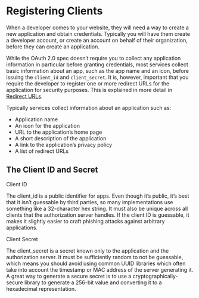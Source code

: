 # Registering Clients

When a developer comes to your website, they will need a way to create a new application and obtain credentials. Typically you will have them create a developer account, or create an account on behalf of their organization, before they can create an application.

While the OAuth 2.0 spec doesn’t require you to collect any application information in particular before granting credentials, most services collect basic information about an app, such as the app name and an icon, before issuing the `client_id` and `client_secret`. It is, however, important that you require the developer to register one or more redirect URLs for the application for security purposes. This is explained in more detail in [Redirect URLs](https://www.oauth.com/oauth2-servers/redirect-uris/).

Typically services collect information about an application such as:

- Application name
- An icon for the application
- URL to the application’s home page
- A short description of the application
- A link to the application’s privacy policy
- A list of redirect URLs

## The Client ID and Secret

Client ID

The client_id is a public identifier for apps. Even though it’s public, it’s best that it isn’t guessable by third parties, so many implementations use something like a 32-character hex string. It must also be unique across all clients that the authorization server handles. If the client ID is guessable, it makes it slightly easier to craft phishing attacks against arbitrary applications.

Client Secret

The client_secret is a secret known only to the application and the authorization server. It must be sufficiently random to not be guessable, which means you should avoid using common UUID libraries which often take into account the timestamp or MAC address of the server generating it. A great way to generate a secure secret is to use a cryptographically-secure library to generate a 256-bit value and converting it to a hexadecimal representation.
